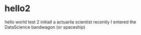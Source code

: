 # hello2
hello world test 2
initiall a actuarila scientist
recently I entered the DataScience bandwagon (or spaceship)
